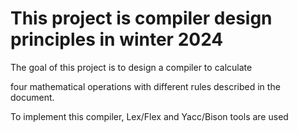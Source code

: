 # This project is compiler design principles in winter 2024

The goal of this project is to design a compiler to calculate

four mathematical operations with different rules described in the document.

To implement this compiler, Lex/Flex and Yacc/Bison tools are used
